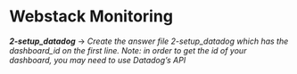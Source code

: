 # Webstack Monitoring

***2-setup_datadog*** -> *Create the answer file 2-setup_datadog which has the dashboard_id on the first line. Note: in order to get the id of your dashboard, you may need to use Datadog’s API*
